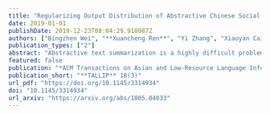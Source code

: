 ```yaml
---
title: "Regularizing Output Distribution of Abstractive Chinese Social Media Text Summarization for Improved Semantic Consistency"
date: 2019-01-01
publishDate: 2019-12-23T08:04:29.918087Z
authors: ["Bingzhen Wei", "**Xuancheng Ren**", "Yi Zhang", "Xiaoyan Cai", "Qi Su", "Xu Sun"]
publication_types: ["2"]
abstract: "Abstractive text summarization is a highly difficult problem, and the sequence-to-sequence model has shown success in improving the performance on the task. However, the generated summaries are often inconsistent with the source content in semantics. In such cases, when generating summaries, the model selects semantically unrelated words with respect to the source content as the most probable output. The problem can be attributed to heuristically constructed training data, where summaries can be unrelated to the source content, thus containing semantically unrelated words and spurious word correspondence. In this article, we propose a regularization approach for the sequence-to-sequence model and make use of what the model has learned to regularize the learning objective to alleviate the effect of the problem. In addition, we propose a practical human evaluation method to address the problem that the existing automatic evaluation method does not evaluate the semantic consistency with the source content properly. Experimental results demonstrate the effectiveness of the proposed approach, which outperforms almost all the existing models. Especially, the proposed approach improves the semantic consistency by 4% in terms of human evaluation."
featured: false
publication: "*ACM Transactions on Asian and Low-Resource Language Information Processing (**TALLIP**)*"
publication_short: "**TALLIP** 18(3)"
url_pdf: "https://doi.org/10.1145/3314934"
doi: "10.1145/3314934"
url_arxiv: "https://arxiv.org/abs/1805.04033"
---
```


